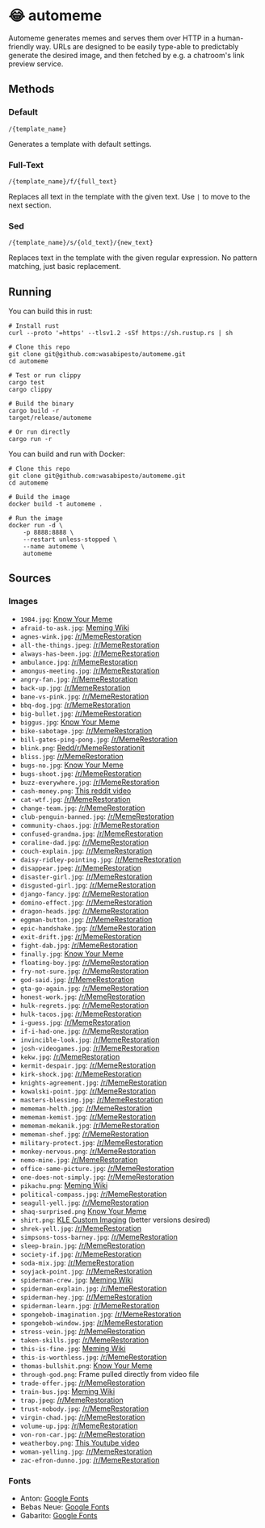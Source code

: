 # 😂 automeme

Automeme generates memes and serves them over HTTP in a human-friendly way. URLs are designed to be easily type-able to predictably generate the desired image, and then fetched by e.g. a chatroom's link preview service.

## Methods

### Default

`/{template_name}`

Generates a template with default settings.

### Full-Text

`/{template_name}/f/{full_text}`

Replaces all text in the template with the given text. Use `|` to move to the next section.

### Sed

`/{template_name}/s/{old_text}/{new_text}`

Replaces text in the template with the given regular expression. No pattern matching, just basic replacement.

## Running

You can build this in rust:

```
# Install rust
curl --proto '=https' --tlsv1.2 -sSf https://sh.rustup.rs | sh

# Clone this repo
git clone git@github.com:wasabipesto/automeme.git
cd automeme

# Test or run clippy
cargo test
cargo clippy

# Build the binary
cargo build -r
target/release/automeme

# Or run directly
cargo run -r
```

You can build and run with Docker:

```
# Clone this repo
git clone git@github.com:wasabipesto/automeme.git
cd automeme

# Build the image
docker build -t automeme .

# Run the image
docker run -d \
    -p 8888:8888 \
    --restart unless-stopped \
    --name automeme \
    automeme
```

## Sources

### Images

- `1984.jpg`: [Know Your Meme](https://knowyourmeme.com/memes/living-in-1984)
- `afraid-to-ask.jpg`: [Meming Wiki](https://en.meming.world/wiki/Afraid_To_Ask_Andy)
- `agnes-wink.jpg`: [/r/MemeRestoration](https://old.reddit.com/r/MemeRestoration/comments/rfjhs0/hd_meme_templates_database_800_files/)
- `all-the-things.jpeg`: [/r/MemeRestoration](https://old.reddit.com/r/MemeRestoration/comments/rfjhs0/hd_meme_templates_database_800_files/)
- `always-has-been.jpg`: [/r/MemeRestoration](https://old.reddit.com/r/MemeRestoration/comments/rfjhs0/hd_meme_templates_database_800_files/)
- `ambulance.jpg`: [/r/MemeRestoration](https://old.reddit.com/r/MemeRestoration/comments/rfjhs0/hd_meme_templates_database_800_files/)
- `amongus-meeting.jpg`: [/r/MemeRestoration](https://old.reddit.com/r/MemeRestoration/comments/rfjhs0/hd_meme_templates_database_800_files/)
- `angry-fan.jpg`: [/r/MemeRestoration](https://old.reddit.com/r/MemeRestoration/comments/rfjhs0/hd_meme_templates_database_800_files/)
- `back-up.jpg`: [/r/MemeRestoration](https://old.reddit.com/r/MemeRestoration/comments/rfjhs0/hd_meme_templates_database_800_files/)
- `bane-vs-pink.jpg`: [/r/MemeRestoration](https://old.reddit.com/r/MemeRestoration/comments/rfjhs0/hd_meme_templates_database_800_files/)
- `bbq-dog.jpg`: [/r/MemeRestoration](https://old.reddit.com/r/MemeRestoration/comments/rfjhs0/hd_meme_templates_database_800_files/)
- `big-bullet.jpg`: [/r/MemeRestoration](https://old.reddit.com/r/MemeRestoration/comments/rfjhs0/hd_meme_templates_database_800_files/)
- `biggus.jpg`: [Know Your Meme](https://knowyourmeme.com/memes/biggus-dickus)
- `bike-sabotage.jpg`: [/r/MemeRestoration](https://old.reddit.com/r/MemeRestoration/comments/rfjhs0/hd_meme_templates_database_800_files/)
- `bill-gates-ping-pong.jpg`: [/r/MemeRestoration](https://old.reddit.com/r/MemeRestoration/comments/rfjhs0/hd_meme_templates_database_800_files/)
- `blink.png`: [Redd/r/MemeRestorationit](https://old.reddit.com/r/MemeRestoration/comments/hqygs3/blinking_white_guy_carefully_adjusted_upscale/)
- `bliss.jpg`: [/r/MemeRestoration](https://old.reddit.com/r/MemeRestoration/comments/rfjhs0/hd_meme_templates_database_800_files/)
- `bugs-no.jpg`: [Know Your Meme](https://knowyourmeme.com/memes/bugs-bunnys-no)
- `bugs-shoot.jpg`: [/r/MemeRestoration](https://old.reddit.com/r/MemeRestoration/comments/rfjhs0/hd_meme_templates_database_800_files/)
- `buzz-everywhere.jpg`: [/r/MemeRestoration](https://old.reddit.com/r/MemeRestoration/comments/rfjhs0/hd_meme_templates_database_800_files/)
- `cash-money.png`: [This reddit video](https://old.reddit.com/r/GODZILLA/comments/kn4tbt/that_wasnt_very_cash_money_of_you_godzilla/)
- `cat-wtf.jpg`: [/r/MemeRestoration](https://old.reddit.com/r/MemeRestoration/comments/rfjhs0/hd_meme_templates_database_800_files/)
- `change-team.jpg`: [/r/MemeRestoration](https://old.reddit.com/r/MemeRestoration/comments/rfjhs0/hd_meme_templates_database_800_files/)
- `club-penguin-banned.jpg`: [/r/MemeRestoration](https://old.reddit.com/r/MemeRestoration/comments/rfjhs0/hd_meme_templates_database_800_files/)
- `community-chaos.jpg`: [/r/MemeRestoration](https://old.reddit.com/r/MemeRestoration/comments/rfjhs0/hd_meme_templates_database_800_files/)
- `confused-grandma.jpg`: [/r/MemeRestoration](https://old.reddit.com/r/MemeRestoration/comments/rfjhs0/hd_meme_templates_database_800_files/)
- `coraline-dad.jpg`: [/r/MemeRestoration](https://old.reddit.com/r/MemeRestoration/comments/rfjhs0/hd_meme_templates_database_800_files/)
- `couch-explain.jpg`: [/r/MemeRestoration](https://old.reddit.com/r/MemeRestoration/comments/rfjhs0/hd_meme_templates_database_800_files/)
- `daisy-ridley-pointing.jpg`: [/r/MemeRestoration](https://old.reddit.com/r/MemeRestoration/comments/rfjhs0/hd_meme_templates_database_800_files/)
- `disappear.jpeg`: [/r/MemeRestoration](https://old.reddit.com/r/MemeRestoration/comments/rfjhs0/hd_meme_templates_database_800_files/)
- `disaster-girl.jpg`: [/r/MemeRestoration](https://old.reddit.com/r/MemeRestoration/comments/rfjhs0/hd_meme_templates_database_800_files/)
- `disgusted-girl.jpg`: [/r/MemeRestoration](https://old.reddit.com/r/MemeRestoration/comments/rfjhs0/hd_meme_templates_database_800_files/)
- `django-fancy.jpg`: [/r/MemeRestoration](https://old.reddit.com/r/MemeRestoration/comments/rfjhs0/hd_meme_templates_database_800_files/)
- `domino-effect.jpg`: [/r/MemeRestoration](https://old.reddit.com/r/MemeRestoration/comments/rfjhs0/hd_meme_templates_database_800_files/)
- `dragon-heads.jpg`: [/r/MemeRestoration](https://old.reddit.com/r/MemeRestoration/comments/rfjhs0/hd_meme_templates_database_800_files/)
- `eggman-button.jpg`: [/r/MemeRestoration](https://old.reddit.com/r/MemeRestoration/comments/rfjhs0/hd_meme_templates_database_800_files/)
- `epic-handshake.jpg`: [/r/MemeRestoration](https://old.reddit.com/r/MemeRestoration/comments/rfjhs0/hd_meme_templates_database_800_files/)
- `exit-drift.jpg`: [/r/MemeRestoration](https://old.reddit.com/r/MemeRestoration/comments/rfjhs0/hd_meme_templates_database_800_files/)
- `fight-dab.jpg`: [/r/MemeRestoration](https://old.reddit.com/r/MemeRestoration/comments/rfjhs0/hd_meme_templates_database_800_files/)
- `finally.jpg`: [Know Your Meme](https://knowyourmeme.com/photos/1670182-finally-synthetic-watermelon)
- `floating-boy.jpg`: [/r/MemeRestoration](https://old.reddit.com/r/MemeRestoration/comments/rfjhs0/hd_meme_templates_database_800_files/)
- `fry-not-sure.jpg`: [/r/MemeRestoration](https://old.reddit.com/r/MemeRestoration/comments/rfjhs0/hd_meme_templates_database_800_files/)
- `god-said.jpg`: [/r/MemeRestoration](https://old.reddit.com/r/MemeRestoration/comments/rfjhs0/hd_meme_templates_database_800_files/)
- `gta-go-again.jpg`: [/r/MemeRestoration](https://old.reddit.com/r/MemeRestoration/comments/rfjhs0/hd_meme_templates_database_800_files/)
- `honest-work.jpg`: [/r/MemeRestoration](https://old.reddit.com/r/MemeRestoration/comments/rfjhs0/hd_meme_templates_database_800_files/)
- `hulk-regrets.jpg`: [/r/MemeRestoration](https://old.reddit.com/r/MemeRestoration/comments/rfjhs0/hd_meme_templates_database_800_files/)
- `hulk-tacos.jpg`: [/r/MemeRestoration](https://old.reddit.com/r/MemeRestoration/comments/rfjhs0/hd_meme_templates_database_800_files/)
- `i-guess.jpg`: [/r/MemeRestoration](https://old.reddit.com/r/MemeRestoration/comments/rfjhs0/hd_meme_templates_database_800_files/)
- `if-i-had-one.jpg`: [/r/MemeRestoration](https://old.reddit.com/r/MemeRestoration/comments/rfjhs0/hd_meme_templates_database_800_files/)
- `invincible-look.jpg`: [/r/MemeRestoration](https://old.reddit.com/r/MemeRestoration/comments/rfjhs0/hd_meme_templates_database_800_files/)
- `josh-videogames.jpg`: [/r/MemeRestoration](https://old.reddit.com/r/MemeRestoration/comments/rfjhs0/hd_meme_templates_database_800_files/)
- `kekw.jpg`: [/r/MemeRestoration](https://old.reddit.com/r/MemeRestoration/comments/rfjhs0/hd_meme_templates_database_800_files/)
- `kermit-despair.jpg`: [/r/MemeRestoration](https://old.reddit.com/r/MemeRestoration/comments/rfjhs0/hd_meme_templates_database_800_files/)
- `kirk-shock.jpg`: [/r/MemeRestoration](https://old.reddit.com/r/MemeRestoration/comments/rfjhs0/hd_meme_templates_database_800_files/)
- `knights-agreement.jpg`: [/r/MemeRestoration](https://old.reddit.com/r/MemeRestoration/comments/rfjhs0/hd_meme_templates_database_800_files/)
- `kowalski-point.jpg`: [/r/MemeRestoration](https://old.reddit.com/r/MemeRestoration/comments/rfjhs0/hd_meme_templates_database_800_files/)
- `masters-blessing.jpg`: [/r/MemeRestoration](https://old.reddit.com/r/MemeRestoration/comments/rfjhs0/hd_meme_templates_database_800_files/)
- `mememan-helth.jpg`: [/r/MemeRestoration](https://old.reddit.com/r/MemeRestoration/comments/rfjhs0/hd_meme_templates_database_800_files/)
- `mememan-kemist.jpg`: [/r/MemeRestoration](https://old.reddit.com/r/MemeRestoration/comments/rfjhs0/hd_meme_templates_database_800_files/)
- `mememan-mekanik.jpg`: [/r/MemeRestoration](https://old.reddit.com/r/MemeRestoration/comments/rfjhs0/hd_meme_templates_database_800_files/)
- `mememan-shef.jpg`: [/r/MemeRestoration](https://old.reddit.com/r/MemeRestoration/comments/rfjhs0/hd_meme_templates_database_800_files/)
- `military-protect.jpg`: [/r/MemeRestoration](https://old.reddit.com/r/MemeRestoration/comments/rfjhs0/hd_meme_templates_database_800_files/)
- `monkey-nervous.png`: [/r/MemeRestoration](https://old.reddit.com/r/MemeRestoration/comments/rfjhs0/hd_meme_templates_database_800_files/)
- `nemo-mine.jpg`: [/r/MemeRestoration](https://old.reddit.com/r/MemeRestoration/comments/rfjhs0/hd_meme_templates_database_800_files/)
- `office-same-picture.jpg`: [/r/MemeRestoration](https://old.reddit.com/r/MemeRestoration/comments/rfjhs0/hd_meme_templates_database_800_files/)
- `one-does-not-simply.jpg`: [/r/MemeRestoration](https://old.reddit.com/r/MemeRestoration/comments/rfjhs0/hd_meme_templates_database_800_files/)
- `pikachu.png`: [Meming Wiki](https://en.meming.world/wiki/Surprised_Pikachu)
- `political-compass.jpg`: [/r/MemeRestoration](https://old.reddit.com/r/MemeRestoration/comments/rfjhs0/hd_meme_templates_database_800_files/)
- `seagull-yell.jpg`: [/r/MemeRestoration](https://old.reddit.com/r/MemeRestoration/comments/rfjhs0/hd_meme_templates_database_800_files/)
- `shaq-surprised.png` [Know Your Meme](https://knowyourmeme.com/photos/1474527-shaqs-hot-ones-interview)
- `shirt.png`: [KLE Custom Imaging](https://klecustomimaging.com/product/t-shirt/) (better versions desired)
- `shrek-yell.jpg`: [/r/MemeRestoration](https://old.reddit.com/r/MemeRestoration/comments/rfjhs0/hd_meme_templates_database_800_files/)
- `simpsons-toss-barney.jpg`: [/r/MemeRestoration](https://old.reddit.com/r/MemeRestoration/comments/rfjhs0/hd_meme_templates_database_800_files/)
- `sleep-brain.jpg`: [/r/MemeRestoration](https://old.reddit.com/r/MemeRestoration/comments/rfjhs0/hd_meme_templates_database_800_files/)
- `society-if.jpg`: [/r/MemeRestoration](https://old.reddit.com/r/MemeRestoration/comments/rfjhs0/hd_meme_templates_database_800_files/)
- `soda-mix.jpg`: [/r/MemeRestoration](https://old.reddit.com/r/MemeRestoration/comments/rfjhs0/hd_meme_templates_database_800_files/)
- `soyjack-point.jpg`: [/r/MemeRestoration](https://old.reddit.com/r/MemeRestoration/comments/rfjhs0/hd_meme_templates_database_800_files/)
- `spiderman-crew.jpg`: [Meming Wiki](https://en.meming.world/wiki/Me_and_the_Boys)
- `spiderman-explain.jpg`: [/r/MemeRestoration](https://old.reddit.com/r/MemeRestoration/comments/rfjhs0/hd_meme_templates_database_800_files/)
- `spiderman-hey.jpg`: [/r/MemeRestoration](https://old.reddit.com/r/MemeRestoration/comments/rfjhs0/hd_meme_templates_database_800_files/)
- `spiderman-learn.jpg`: [/r/MemeRestoration](https://old.reddit.com/r/MemeRestoration/comments/rfjhs0/hd_meme_templates_database_800_files/)
- `spongebob-imagination.jpg`: [/r/MemeRestoration](https://old.reddit.com/r/MemeRestoration/comments/rfjhs0/hd_meme_templates_database_800_files/)
- `spongebob-window.jpg`: [/r/MemeRestoration](https://old.reddit.com/r/MemeRestoration/comments/rfjhs0/hd_meme_templates_database_800_files/)
- `stress-vein.jpg`: [/r/MemeRestoration](https://old.reddit.com/r/MemeRestoration/comments/rfjhs0/hd_meme_templates_database_800_files/)
- `taken-skills.jpg`: [/r/MemeRestoration](https://old.reddit.com/r/MemeRestoration/comments/rfjhs0/hd_meme_templates_database_800_files/)
- `this-is-fine.jpg`: [Meming Wiki](https://en.meming.world/wiki/This_Is_Fine)
- `this-is-worthless.jpg`: [/r/MemeRestoration](https://old.reddit.com/r/MemeRestoration/comments/rfjhs0/hd_meme_templates_database_800_files/)
- `thomas-bullshit.png`: [Know Your Meme](https://knowyourmeme.com/memes/thomas-had-never-seen-such-bullshit-before)
- `through-god.png`: Frame pulled directly from video file
- `trade-offer.jpg`: [/r/MemeRestoration](https://old.reddit.com/r/MemeRestoration/comments/rfjhs0/hd_meme_templates_database_800_files/)
- `train-bus.jpg`: [Meming Wiki](https://en.meming.world/wiki/Train_Hitting_School_Bus)
- `trap.jpeg`: [/r/MemeRestoration](https://old.reddit.com/r/MemeRestoration/comments/rfjhs0/hd_meme_templates_database_800_files/)
- `trust-nobody.jpg`: [/r/MemeRestoration](https://old.reddit.com/r/MemeRestoration/comments/rfjhs0/hd_meme_templates_database_800_files/)
- `virgin-chad.jpg`: [/r/MemeRestoration](https://old.reddit.com/r/MemeRestoration/comments/rfjhs0/hd_meme_templates_database_800_files/)
- `volume-up.jpg`: [/r/MemeRestoration](https://old.reddit.com/r/MemeRestoration/comments/rfjhs0/hd_meme_templates_database_800_files/)
- `von-ron-car.jpg`: [/r/MemeRestoration](https://old.reddit.com/r/MemeRestoration/comments/euoagt/ucantflys_request_vin_diesel_and_ron_weasley/)
- `weatherboy.png`: [This Youtube video](https://youtu.be/py44k46RR_0)
- `woman-yelling.jpg`: [/r/MemeRestoration](https://old.reddit.com/r/MemeRestoration/comments/rfjhs0/hd_meme_templates_database_800_files/)
- `zac-efron-dunno.jpg`: [/r/MemeRestoration](https://old.reddit.com/r/MemeRestoration/comments/rfjhs0/hd_meme_templates_database_800_files/)

### Fonts

- Anton: [Google Fonts](https://fonts.google.com/specimen/Anton)
- Bebas Neue: [Google Fonts](https://fonts.google.com/specimen/Bebas+Neue)
- Gabarito: [Google Fonts](https://fonts.google.com/specimen/Gabarito)
